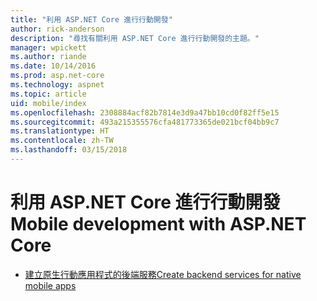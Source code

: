 ```yaml
---
title: "利用 ASP.NET Core 進行行動開發"
author: rick-anderson
description: "尋找有關利用 ASP.NET Core 進行行動開發的主題。"
manager: wpickett
ms.author: riande
ms.date: 10/14/2016
ms.prod: asp.net-core
ms.technology: aspnet
ms.topic: article
uid: mobile/index
ms.openlocfilehash: 2308884acf82b7814e3d9a47bb10cd0f82ff5e15
ms.sourcegitcommit: 493a215355576cfa481773365de021bcf04bb9c7
ms.translationtype: HT
ms.contentlocale: zh-TW
ms.lasthandoff: 03/15/2018
---
```

# <a name="mobile-development-with-aspnet-core"></a><span data-ttu-id="f68de-103">利用 ASP.NET Core 進行行動開發</span><span class="sxs-lookup"><span data-stu-id="f68de-103">Mobile development with ASP.NET Core</span></span>

*   [<span data-ttu-id="f68de-104">建立原生行動應用程式的後端服務</span><span class="sxs-lookup"><span data-stu-id="f68de-104">Create backend services for native mobile apps</span></span>](native-mobile-backend.md)
